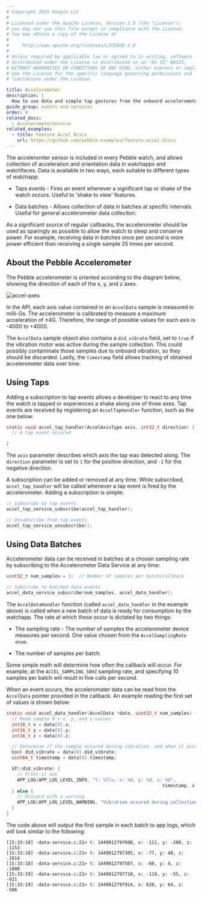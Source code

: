 ```yaml
---
# Copyright 2025 Google LLC
#
# Licensed under the Apache License, Version 2.0 (the "License");
# you may not use this file except in compliance with the License.
# You may obtain a copy of the License at
#
#     http://www.apache.org/licenses/LICENSE-2.0
#
# Unless required by applicable law or agreed to in writing, software
# distributed under the License is distributed on an "AS IS" BASIS,
# WITHOUT WARRANTIES OR CONDITIONS OF ANY KIND, either express or implied.
# See the License for the specific language governing permissions and
# limitations under the License.

title: Accelerometer
description: |
  How to use data and simple tap gestures from the onboard accelerometer.
guide_group: events-and-services
order: 0
related_docs:
  - AccelerometerService
related_examples:
  - title: Feature Accel Discs
    url: https://github.com/pebble-examples/feature-accel-discs
---
```


The acceleromter sensor is included in every Pebble watch, and allows collection
of acceleration and orientation data in watchapps and watchfaces. Data is
available in two ways, each suitable to different types of watchapp:

* Taps events - Fires an event whenever a significant tap or shake of the watch
  occurs. Useful to 'shake to view' features.

* Data batches - Allows collection of data in batches at specific intervals.
  Useful for general accelerometer data colleciton.

As a significant source of regular callbacks, the accelerometer should be used
as sparingly as possible to allow the watch to sleep and conserve power. For
example, receiving data in batches once per second is more power efficient than
receiving a single sample 25 times per second.


## About the Pebble Accelerometer

The Pebble accelerometer is oriented according to the diagram below, showing the
direction of each of the x, y, and z axes.

![accel-axes](/images/guides/pebble-apps/sensors/accel.png)

In the API, each axis value contained in an ``AccelData`` sample is measured in
milli-Gs. The accelerometer is calibrated to measure a maximum acceleration of
±4G. Therefore, the range of possible values for each axis is -4000 to +4000.

The ``AccelData`` sample object also contains a `did_vibrate` field, set to
`true` if the vibration motor was active during the sample collection. This
could possibly contaminate those samples due to onboard vibration, so they
should be discarded. Lastly, the `timestamp` field allows tracking of obtained
accelerometer data over time.


## Using Taps

Adding a subscription to tap events allows a developer to react to any time the
watch is tapped or experiences a shake along one of three axes. Tap events are
received by registering an ``AccelTapHandler`` function, such as the one below:

```c
static void accel_tap_handler(AccelAxisType axis, int32_t direction) {
  // A tap event occured

}
```

The `axis` parameter describes which axis the tap was detected along. The
`direction` parameter is set to `1` for the positive direction, and `-1` for the
negative direction.

A subscription can be added or removed at any time. While subscribed,
`accel_tap_handler` will be called whenever a tap event is fired by the
accelerometer. Adding a subscription is simple:

```c
// Subscribe to tap events
accel_tap_service_subscribe(accel_tap_handler);
```

```c
// Unsubscribe from tap events
accel_tap_service_unsubscribe();
```


## Using Data Batches

Accelerometer data can be received in batches at a chosen sampling rate by
subscribing to the Accelerometer Data Service at any time:

```c
uint32_t num_samples = 3;  // Number of samples per batch/callback

// Subscribe to batched data events
accel_data_service_subscribe(num_samples, accel_data_handler);
```

The ``AccelDataHandler`` function (called `accel_data_handler` in the example
above) is called when a new batch of data is ready for consumption by the
watchapp. The rate at which these occur is dictated by two things:

* The sampling rate - The number of samples the accelerometer device measures
  per second. One value chosen from the ``AccelSamplingRate`` `enum`.

* The number of samples per batch.

Some simple math will determine how often the callback will occur. For example,
at the ``ACCEL_SAMPLING_50HZ`` sampling rate, and specifying 10 samples per
batch will result in five calls per second.

When an event occurs, the acceleromater data can be read from the ``AccelData``
pointer provided in the callback. An example reading the first set of values is
shown below:

```c
static void accel_data_handler(AccelData *data, uint32_t num_samples) {
  // Read sample 0's x, y, and z values
  int16_t x = data[0].x;
  int16_t y = data[0].y;
  int16_t z = data[0].z;

  // Determine if the sample occured during vibration, and when it occured
  bool did_vibrate = data[0].did_vibrate;
  uint64_t timestamp = data[0].timestamp;

  if(!did_vibrate) {
    // Print it out
    APP_LOG(APP_LOG_LEVEL_INFO, "t: %llu, x: %d, y: %d, z: %d",
                                                          timestamp, x, y, z);
  } else {
    // Discard with a warning
    APP_LOG(APP_LOG_LEVEL_WARNING, "Vibration occured during collection");
  }
}
```

The code above will output the first sample in each batch to app logs, which
will look similar to the following:

```nc|text
[15:33:18] -data-service.c:21> t: 1449012797098, x: -111, y: -280, z: -1153
[15:33:18] -data-service.c:21> t: 1449012797305, x: -77, y: 40, z: -1014
[15:33:18] -data-service.c:21> t: 1449012797507, x: -60, y: 4, z: -1080
[15:33:19] -data-service.c:21> t: 1449012797710, x: -119, y: -55, z: -921
[15:33:19] -data-service.c:21> t: 1449012797914, x: 628, y: 64, z: -506
```